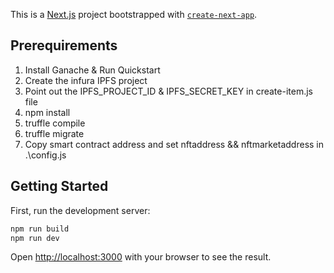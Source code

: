This is a [Next.js](https://nextjs.org/) project bootstrapped with [`create-next-app`](https://github.com/vercel/next.js/tree/canary/packages/create-next-app).

## Prerequirements 
1. Install Ganache & Run Quickstart
2. Create the infura IPFS project
3. Point out the IPFS_PROJECT_ID & IPFS_SECRET_KEY in create-item.js file
4. npm install
5. truffle compile
6. truffle migrate
7. Copy smart contract address and set nftaddress && nftmarketaddress in .\config.js

## Getting Started

First, run the development server:

```bash
npm run build
npm run dev
```

Open [http://localhost:3000](http://localhost:3000) with your browser to see the result.

